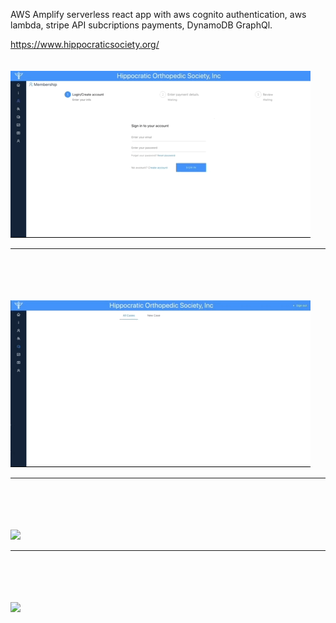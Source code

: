 AWS Amplify serverless react app with aws cognito authentication, aws lambda, stripe API subcriptions payments, DynamoDB GraphQl.


https://www.hippocraticsociety.org/
<br/>
<br/>
<br/>
<img src="capture0.gif" />
<hr/>
<br/>
<br/>
<br/>
<br/>
<img src="capture1.gif" />
<hr/>
<br/>
<br/>
<br/>
<br/>
<img src="capture2.gif" />
<hr/>
<br/>
<br/>
<br/>
<br/>
<img src="capture3.gif" />
